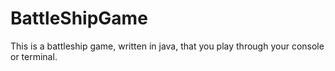 # BattleShipGame
This is a battleship game, written in java, that you play through your console or terminal. 
